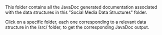 This folder contains all the JavaDoc generated documentation associated with the data structures in this "Social Media Data Structures" folder. 

Click on a specific folder, each one corresponding to a relevant data structure in the /src/ folder, to get the corresponding JavaDoc output.